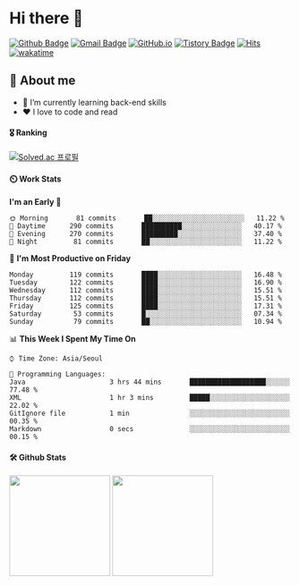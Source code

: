 # Hi there 👋
[![Github Badge](https://img.shields.io/badge/-uiw6unoh-grey?style=flat&logo=github&logoColor=white&link=https://github.com/uiw6unoh/)](https://www.github.com/uiw6unoh/) 
[![Gmail Badge](https://img.shields.io/badge/-uiw6unoh@naver.com-c14438?style=flat&logo=Gmail&logoColor=white&link=mailto:uiw6unoh@naver.com)](mailto:uiw6unoh@naver.com) 
[![GitHub.io](https://img.shields.io/badge/GitHub.io-orange?style=flat&logoColor=white)](https://uiw6unoh.github.io/)
[![Tistory Badge](https://img.shields.io/badge/Tech%20Blog-yellow?style=flat&logoColor=white)](https://#/)
[![Hits](https://hits.seeyoufarm.com/api/count/incr/badge.svg?url=https%3A%2F%2Fgithub.com%2Fuiw6unoh&count_bg=%2379C83D&title_bg=%23555555&icon=&icon_color=%23E7E7E7&title=hits&edge_flat=false)](https://hits.seeyoufarm.com)
[![wakatime](https://wakatime.com/badge/user/54252e40-b19e-45e1-9ec9-fb1c5a26c628.svg)](https://wakatime.com/@54252e40-b19e-45e1-9ec9-fb1c5a26c628)
<!-- [![Portfolio Badge](https://img.shields.io/badge/portfolio-web-blue?style=flat&link=https://github.com/uiw6unoh/)](https://github.com/uiw6unoh/)  -->

## 💬 About me
- 🌱 I’m currently learning back-end skills
- ❤️ I love to code and read


#### 🎖️ Ranking
[![Solved.ac 프로필](http://mazassumnida.wtf/api/v2/generate_badge?boj=uiw6unoh)](https://www.acmicpc.net/user/uiw6unoh)

#### ⏲️ Work Stats
<!--[![uiw6unoh's wakatime stats](https://github-readme-stats.vercel.app/api/wakatime?username=uiw6unoh)]-->

<!--START_SECTION:waka-->
**I'm an Early 🐤** 

```text
🌞 Morning       81 commits       ██░░░░░░░░░░░░░░░░░░░░░░░   11.22 % 
🌆 Daytime      290 commits       ██████████░░░░░░░░░░░░░░░   40.17 % 
🌃 Evening      270 commits       █████████░░░░░░░░░░░░░░░░   37.40 % 
🌙 Night         81 commits       ██░░░░░░░░░░░░░░░░░░░░░░░   11.22 % 

```
📅 **I'm Most Productive on Friday** 

```text
Monday         119 commits       ████░░░░░░░░░░░░░░░░░░░░░   16.48 % 
Tuesday        122 commits       ████░░░░░░░░░░░░░░░░░░░░░   16.90 % 
Wednesday      112 commits       ████░░░░░░░░░░░░░░░░░░░░░   15.51 % 
Thursday       112 commits       ████░░░░░░░░░░░░░░░░░░░░░   15.51 % 
Friday         125 commits       ████░░░░░░░░░░░░░░░░░░░░░   17.31 % 
Saturday        53 commits       █░░░░░░░░░░░░░░░░░░░░░░░░   07.34 % 
Sunday          79 commits       ██░░░░░░░░░░░░░░░░░░░░░░░   10.94 % 

```


📊 **This Week I Spent My Time On** 

```text
⌚︎ Time Zone: Asia/Seoul

💬 Programming Languages: 
Java                     3 hrs 44 mins       ███████████████████░░░░░░   77.48 % 
XML                      1 hr 3 mins         █████░░░░░░░░░░░░░░░░░░░░   22.02 % 
GitIgnore file           1 min               ░░░░░░░░░░░░░░░░░░░░░░░░░   00.35 % 
Markdown                 0 secs              ░░░░░░░░░░░░░░░░░░░░░░░░░   00.15 % 

```


<!--END_SECTION:waka-->

#### 🛠️ Github Stats <br/>
<p>
  <img height="180em" src="https://github-readme-stats-git-masterrstaa-rickstaa.vercel.app/api?username=uiw6unoh&show_icons=true&include_all_commits=true">
  <img height="180em" src="https://github-readme-stats-git-masterrstaa-rickstaa.vercel.app/api/top-langs/?username=uiw6unoh&layout=compact">
</p>

